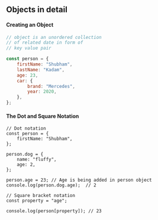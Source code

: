 ## Objects in detail

#### Creating an Object

```js
// object is an unordered collection
// of related date in form of
// key value pair

const person = {
    firstName: "Shubham",
    lastName: "Kadam",
    age: 23,
    car: {
        brand: "Mercedes",
        year: 2020,
    },
};
```

#### The Dot and Square Notation

```
// Dot notation
const person = {
    firstName: "Shubham",
};

person.dog = {
    name: "fluffy",
    age: 2,
};

person.age = 23; // Age is being added in person object
console.log(person.dog.age);  // 2

// Square bracket notation
const property = "age";

console.log(person[property]); // 23
```


